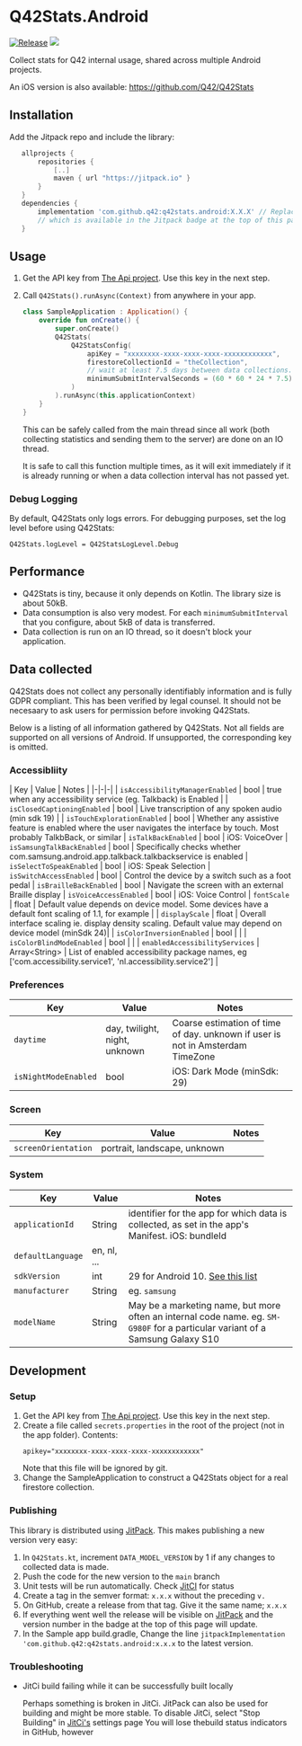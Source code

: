 # Q42Stats.Android

[![Release](https://jitpack.io/v/Q42/Q42Stats.Android.svg)](https://jitpack.io/#Q42/Q42Stats.Android)
[![](https://jitci.com/gh/Q42/Q42Stats.Android/svg)](https://jitci.com/gh/Q42/Q42Stats.Android)

Collect stats for Q42 internal usage, shared across multiple Android projects.

An iOS version is also available: https://github.com/Q42/Q42Stats

## Installation

Add the Jitpack repo and include the library:

```gradle
   allprojects {
       repositories {
           [..]
           maven { url "https://jitpack.io" }
       }
   }
   dependencies {
       implementation 'com.github.q42:q42stats.android:X.X.X' // Replace X.X.X by the latest version,
       // which is available in the Jitpack badge at the top of this page
   }
```  

## Usage

1. Get the API key from [The Api project](https://github.com/Q42/accessibility-pipeline/tree/main/api). Use this key in the next step.

1. Call `Q42Stats().runAsync(Context)` from anywhere in your app. 
    ```kotlin
    class SampleApplication : Application() {
        override fun onCreate() {
            super.onCreate()
            Q42Stats(
                Q42StatsConfig(
                    apiKey = "xxxxxxxx-xxxx-xxxx-xxxx-xxxxxxxxxxxx",
                    firestoreCollectionId = "theCollection",
                    // wait at least 7.5 days between data collections. the extra .5 is for time-of-day randomization
                    minimumSubmitIntervalSeconds = (60 * 60 * 24 * 7.5).toLong()
                )
            ).runAsync(this.applicationContext)
        }
    }
    ```
    This can be safely called from the main thread since all work (both collecting statistics and sending them to the server) are done on an IO thread.

   It is safe to call this function multiple times, as it will exit immediately if it is already
   running or when a data collection interval has not passed yet.

### Debug Logging

By default, Q42Stats only logs errors. For debugging purposes, set the log level before using
Q42Stats:

```
Q42Stats.logLevel = Q42StatsLogLevel.Debug
```

## Performance

- Q42Stats is tiny, because it only depends on Kotlin. The library size is about 50kB.
- Data consumption is also very modest. For each `minimumSubmitInterval` that you configure, about
  5kB of data is transferred.
- Data collection is run on an IO thread, so it doesn't block your application.

## Data collected

Q42Stats does not collect any personally identifiably information and is fully GDPR compliant. This
has been verified by legal counsel. It should not be necesaary to ask users for permission before
invoking Q42Stats.

Below is a listing of all information gathered by Q42Stats. Not all fields are supported on all
versions of Android. If unsupported, the corresponding key is omitted.

### Accessibliity

| Key | Value | Notes | |-|-|-| | `isAccessibilityManagerEnabled` | bool | true when any
accessibility service (eg. Talkback) is Enabled | | `isClosedCaptioningEnabled` | bool | Live
transcription of any spoken audio (min sdk 19) | | `isTouchExplorationEnabled` | bool | Whether any
assistive feature is enabled where the user navigates the interface by touch. Most probably
TalkbBack, or similar | `isTalkBackEnabled` | bool | iOS: VoiceOver | `isSamsungTalkBackEnabled` |
bool | Specifically checks whether com.samsung.android.app.talkback.talkbackservice is enabled
| `isSelectToSpeakEnabled` | bool | iOS: Speak Selection
| `isSwitchAccessEnabled` | bool | Control the device by a switch such as a foot pedal
| `isBrailleBackEnabled` | bool | Navigate the screen with an external Braille display
| `isVoiceAccessEnabled` | bool | iOS: Voice Control
| `fontScale` | float | Default value depends on device model. Some devices have a default font scaling of 1.1, for example |
| `displayScale` | float | Overall interface scaling ie. display density scaling. Default value may depend on device model (minSdk 24)|
| `isColorInversionEnabled` | bool | |
| `isColorBlindModeEnabled` | bool | |
| `enabledAccessibilityServices` | Array\<String\> | List of enabled accessibility package names, eg ['com.accessibility.service1', 'nl.accessibility.service2'] |

### Preferences

| Key | Value | Notes |
|-|-|-|
| `daytime`| day, twilight, night, unknown | Coarse estimation of time of day. unknown if user is not in Amsterdam TimeZone
| `isNightModeEnabled` | bool | iOS: Dark Mode (minSdk: 29)

### Screen

| Key | Value | Notes |
|-|-|-|
| `screenOrientation`| portrait, landscape, unknown |

### System

| Key | Value | Notes |
|-|-|-|
| `applicationId` | String | identifier for the app for which data is collected, as set in the app's Manifest. iOS: bundleId | nl.hema.mobiel |
| `defaultLanguage`| en, nl, ... |
| `sdkVersion` | int | 29 for Android 10. [See this list](https://source.android.com/setup/start/build-numbers)
|`manufacturer`|String|eg. `samsung`|
|`modelName`|String| May be a marketing name, but more often an internal code name. eg. `SM-G980F` for a particular variant of a Samsung Galaxy S10|


## Development

### Setup
1. Get the API key from [The Api project](https://github.com/Q42/accessibility-pipeline/tree/main/api). Use this key in the next step.
2. Create a file called `secrets.properties` in the root of the project (not in the app folder). Contents:
    ```
    apikey="xxxxxxxx-xxxx-xxxx-xxxx-xxxxxxxxxxxx"
    ```
    Note that this file will be ignored by git.
3. Change the SampleApplication to construct a Q42Stats object for a real firestore collection.

### Publishing

This library is distributed using [JitPack](https://jitpack.io/#q42/q42stats.android). This makes
publishing a new version very easy:

1. In `Q42Stats.kt`, increment `DATA_MODEL_VERSION` by 1 if any changes to collected data is made.
1. Push the code for the new version to the `main` branch
1. Unit tests will be run automatically. Check [JitCI](https://jitci.com/gh/Q42/Q42Stats.Android)
   for status
1. Create a tag in the semver format: `x.x.x` without the preceding `v.`
1. On GitHub, create a release from that tag. Give it the same name; `x.x.x`
1. If everything went well the release will be visible
   on [JitPack](https://jitpack.io/#q42/q42stats.android) and the version number in the badge at the
   top of this page will update.
1. In the Sample app build.gradle, Change the
   line `jitpackImplementation 'com.github.q42:q42stats.android:x.x.x` to the latest version.

### Troubleshooting

- JitCi build failing while it can be successfully built locally

  Perhaps something is broken in JitCi. JitPack can also be used for building and might be more
  stable. To disable JitCi, select "Stop Building"
  in [JitCi's](https://jitci.com/gh/Q42/Q42Stats.Android) settings page You will lose thebuild
  status indicators in GitHub, however
